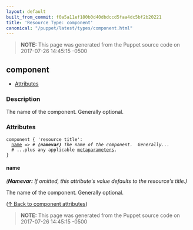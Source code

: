 ```yaml
---
layout: default
built_from_commit: f0a5a11ef180b0d40dbdccd5faa4dc5bf2b20221
title: 'Resource Type: component'
canonical: "/puppet/latest/types/component.html"
---
```


> **NOTE:** This page was generated from the Puppet source code on 2017-07-26 14:45:15 -0500

component
-----

* [Attributes](#component-attributes)

<h3 id="component-description">Description</h3>

The name of the component.  Generally optional.

<h3 id="component-attributes">Attributes</h3>

<pre><code>component { 'resource title':
  <a href="#component-attribute-name">name</a> =&gt; <em># <strong>(namevar)</strong> The name of the component.  Generally...</em>
  # ...plus any applicable <a href="{{puppet}}/metaparameter.html">metaparameters</a>.
}</code></pre>

<h4 id="component-attribute-name">name</h4>

_(**Namevar:** If omitted, this attribute's value defaults to the resource's title.)_

The name of the component.  Generally optional.

([↑ Back to component attributes](#component-attributes))





> **NOTE:** This page was generated from the Puppet source code on 2017-07-26 14:45:15 -0500